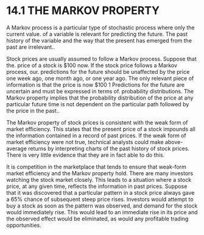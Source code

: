 # 14.1 THE MARKOV PROPERTY  

A Markov process is a particular type of stochastic process where only the current value. of a variable is relevant for predicting the future. The past history of the variable and the way that the present has emerged from the past are irrelevant..  

Stock prices are usually assumed to follow a Markov process. Suppose that the. price of a stock is $\$100$ now. If the stock price follows a Markov process, our. predictions for the future should be unaffected by the price one week ago, one month ago, or one year ago. The only relevant piece of information is that the price is now $\$100$ 1 Predictions for the future are uncertain and must be expressed in terms of. probability distributions. The Markov property implies that the probability distribution of the price at any particular future time is not dependent on the particular path followed by the price in the past..  

The Markov property of stock prices is consistent with the weak form of market efficiency. This states that the present price of a stock impounds all the information contained in a record of past prices. If the weak form of market efficiency were not true, technical analysts could make above-average returns by interpreting charts of the past history of stock prices. There is very little evidence that they are in fact able to do this.  

It is competition in the marketplace that tends to ensure that weak-form market efficiency and the Markov property hold. There are many investors watching the stock market closely. This leads to a situation where a stock price, at any given time, reflects the information in past prices. Suppose that it was discovered that a particular pattern in a stock price always gave a $65\%$ chance of subsequent steep price rises. Investors would attempt to buy a stock as soon as the pattern was observed, and demand for the stock would immediately rise. This would lead to an immediate rise in its price and the observed effect would be eliminated, as would any profitable trading opportunities.  
